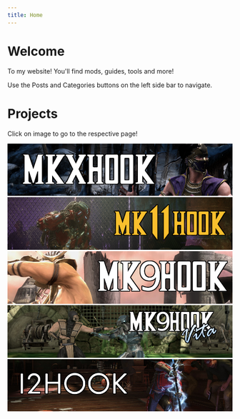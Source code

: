 ```yaml
---
title: Home
---
```

# Welcome
To my website! You'll find mods, guides, tools and more!

Use the Posts and Categories buttons on the left side bar to navigate.

# Projects

Click on image to go to the respective page!

[![mkx](https://raw.githubusercontent.com/ermaccer/ermaccer.github.io/gh-pages/assets/main/mkxhook_logo.png)](https://ermaccer.github.io/posts/mkxhook/)
[![mk11](https://raw.githubusercontent.com/ermaccer/ermaccer.github.io/gh-pages/assets/main/mk11hook_logo.png)](https://ermaccer.github.io/posts/mk11hook/)
[![mk9](https://raw.githubusercontent.com/ermaccer/ermaccer.github.io/gh-pages/assets/main/mk9hook_logo.png)](https://ermaccer.github.io/posts/mk9hook/)
[![mk9v](https://raw.githubusercontent.com/ermaccer/ermaccer.github.io/gh-pages/assets/main/mk9hookvita_logo.png)](https://ermaccer.github.io/posts/mk9hookvita/)
[![i2](https://raw.githubusercontent.com/ermaccer/ermaccer.github.io/gh-pages/assets/main/i2hook_logo.png)](https://ermaccer.github.io/posts/i2hook/)